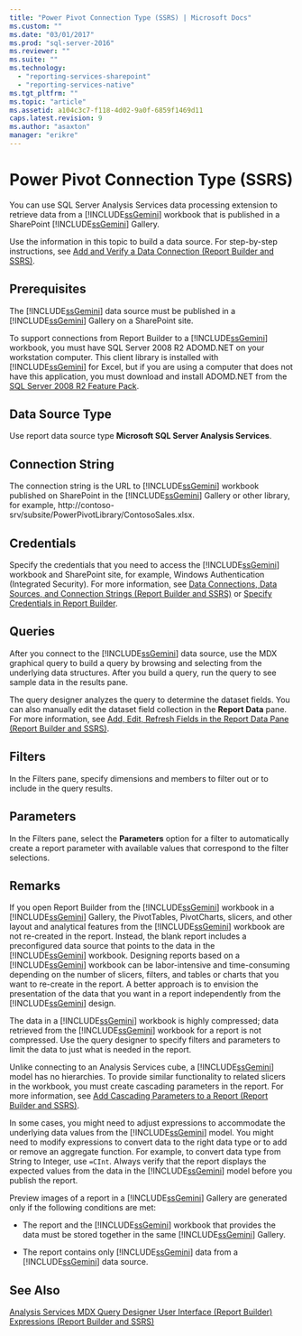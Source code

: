 ```yaml
---
title: "Power Pivot Connection Type (SSRS) | Microsoft Docs"
ms.custom: ""
ms.date: "03/01/2017"
ms.prod: "sql-server-2016"
ms.reviewer: ""
ms.suite: ""
ms.technology: 
  - "reporting-services-sharepoint"
  - "reporting-services-native"
ms.tgt_pltfrm: ""
ms.topic: "article"
ms.assetid: a104c3c7-f118-4d02-9a0f-6859f1469d11
caps.latest.revision: 9
ms.author: "asaxton"
manager: "erikre"
---
```

# Power Pivot Connection Type (SSRS)
  You can use SQL Server Analysis Services data processing extension to retrieve data from a [!INCLUDE[ssGemini](../../analysis-services/includes/ssgemini-md.md)] workbook that is published in a SharePoint [!INCLUDE[ssGemini](../../analysis-services/includes/ssgemini-md.md)] Gallery.  
  
 Use the information in this topic to build a data source. For step-by-step instructions, see [Add and Verify a Data Connection &#40;Report Builder and SSRS&#41;](../../reporting-services/report-data/add-and-verify-a-data-connection-report-builder-and-ssrs.md).  
  
## Prerequisites  
 The [!INCLUDE[ssGemini](../../analysis-services/includes/ssgemini-md.md)] data source must be published in a [!INCLUDE[ssGemini](../../analysis-services/includes/ssgemini-md.md)] Gallery on a SharePoint site.  
  
 To support connections from Report Builder to a [!INCLUDE[ssGemini](../../analysis-services/includes/ssgemini-md.md)] workbook, you must have SQL Server 2008 R2 ADOMD.NET on your workstation computer. This client library is installed with [!INCLUDE[ssGemini](../../analysis-services/includes/ssgemini-md.md)] for Excel, but if you are using a computer that does not have this application, you must download and install ADOMD.NET from the [SQL Server 2008 R2 Feature Pack](http://go.microsoft.com/fwlink/?LinkId=192565).  
  
## Data Source Type  
 Use report data source type **Microsoft SQL Server Analysis Services**.  
  
## Connection String  
 The connection string is the URL to [!INCLUDE[ssGemini](../../analysis-services/includes/ssgemini-md.md)] workbook published on SharePoint in the [!INCLUDE[ssGemini](../../analysis-services/includes/ssgemini-md.md)] Gallery or other library, for example, http://contoso-srv/subsite/PowerPivotLibrary/ContosoSales.xlsx.  
  
## Credentials  
 Specify the credentials that you need to access the [!INCLUDE[ssGemini](../../analysis-services/includes/ssgemini-md.md)] workbook and SharePoint site, for example, Windows Authentication (Integrated Security). For more information, see [Data Connections, Data Sources, and Connection Strings &#40;Report Builder and SSRS&#41;](../../reporting-services/report-data/data-connections-data-sources-and-connection-strings-report-builder-and-ssrs.md) or [Specify Credentials in Report Builder](../Topic/Specify%20Credentials%20in%20Report%20Builder.md).  
  
## Queries  
 After you connect to the [!INCLUDE[ssGemini](../../analysis-services/includes/ssgemini-md.md)] data source, use the MDX graphical query to build a query by browsing and selecting from the underlying data structures. After you build a query, run the query to see sample data in the results pane.  
  
 The query designer analyzes the query to determine the dataset fields. You can also manually edit the dataset field collection in the **Report Data** pane. For more information, see [Add, Edit, Refresh Fields in the Report Data Pane &#40;Report Builder and SSRS&#41;](../../reporting-services/report-data/add-edit-refresh-fields-in-the-report-data-pane-report-builder-and-ssrs.md).  
  
## Filters  
 In the Filters pane, specify dimensions and members to filter out or to include in the query results.  
  
## Parameters  
 In the Filters pane, select the **Parameters** option for a filter to automatically create a report parameter with available values that correspond to the filter selections.  
  
## Remarks  
 If you open Report Builder from the [!INCLUDE[ssGemini](../../analysis-services/includes/ssgemini-md.md)] workbook in a [!INCLUDE[ssGemini](../../analysis-services/includes/ssgemini-md.md)] Gallery, the PivotTables, PivotCharts, slicers, and other layout and analytical features from the [!INCLUDE[ssGemini](../../analysis-services/includes/ssgemini-md.md)] workbook are not re-created in the report. Instead, the blank report includes a preconfigured data source that points to the data in the [!INCLUDE[ssGemini](../../analysis-services/includes/ssgemini-md.md)] workbook. Designing reports based on a [!INCLUDE[ssGemini](../../analysis-services/includes/ssgemini-md.md)] workbook can be labor-intensive and time-consuming depending on the number of slicers, filters, and tables or charts that you want to re-create in the report. A better approach is to envision the presentation of the data that you want in a report independently from the [!INCLUDE[ssGemini](../../analysis-services/includes/ssgemini-md.md)] design.  
  
 The data in a [!INCLUDE[ssGemini](../../analysis-services/includes/ssgemini-md.md)] workbook is highly compressed; data retrieved from the [!INCLUDE[ssGemini](../../analysis-services/includes/ssgemini-md.md)] workbook for a report is not compressed. Use the query designer to specify filters and parameters to limit the data to just what is needed in the report.  
  
 Unlike connecting to an Analysis Services cube, a [!INCLUDE[ssGemini](../../analysis-services/includes/ssgemini-md.md)] model has no hierarchies. To provide similar functionality to related slicers in the workbook, you must create cascading parameters in the report. For more information, see [Add Cascading Parameters to a Report &#40;Report Builder and SSRS&#41;](../../reporting-services/report-design/add-cascading-parameters-to-a-report-report-builder-and-ssrs.md).  
  
 In some cases, you might need to adjust expressions to accommodate the underlying data values from the [!INCLUDE[ssGemini](../../analysis-services/includes/ssgemini-md.md)] model. You might need to modify expressions to convert data to the right data type or to add or remove an aggregate function. For example, to convert data type from String to Integer, use `=CInt`. Always verify that the report displays the expected values from the data in the [!INCLUDE[ssGemini](../../analysis-services/includes/ssgemini-md.md)] model before you publish the report.  
  
 Preview images of a report in a [!INCLUDE[ssGemini](../../analysis-services/includes/ssgemini-md.md)] Gallery are generated only if the following conditions are met:  
  
-   The report and the [!INCLUDE[ssGemini](../../analysis-services/includes/ssgemini-md.md)] workbook that provides the data must be stored together in the same [!INCLUDE[ssGemini](../../analysis-services/includes/ssgemini-md.md)] Gallery.  
  
-   The report contains only [!INCLUDE[ssGemini](../../analysis-services/includes/ssgemini-md.md)] data from a [!INCLUDE[ssGemini](../../analysis-services/includes/ssgemini-md.md)] data source.  
  
## See Also  
 [Analysis Services MDX Query Designer User Interface &#40;Report Builder&#41;](../Topic/Analysis%20Services%20MDX%20Query%20Designer%20User%20Interface%20\(Report%20Builder\).md)   
 [Expressions &#40;Report Builder and SSRS&#41;](../../reporting-services/report-design/expressions-report-builder-and-ssrs.md)  
  
  